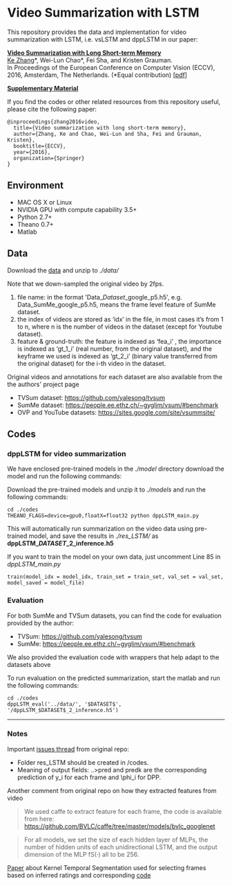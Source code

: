 # Video Summarization with LSTM

This repository provides the data and implementation for video summarization with LSTM, i.e. vsLSTM and dppLSTM in our paper:

**[Video Summarization with Long Short-term Memory](http://www-scf.usc.edu/~zhan355/ke_eccv2016.pdf)**
<br>
[Ke Zhang](http://www-scf.usc.edu/~zhan355/index.html)\*, Wei-Lun Chao\*, Fei Sha, and Kristen Grauman. 
<br>
In Proceedings of the European Conference on Computer Vision (ECCV), 2016, Amsterdam, The Netherlands. (*Equal contribution)  \[[pdf](http://www-scf.usc.edu/~zhan355/ke_eccv2016.pdf)\] 

**[Supplementary Material](http://www-scf.usc.edu/~zhan355/ke_eccv2016_supp.pdf)**

If you find the codes or other related resources from this repository useful, please cite the following paper:

```
@inproceedings{zhang2016video,
  title={Video summarization with long short-term memory},
  author={Zhang, Ke and Chao, Wei-Lun and Sha, Fei and Grauman, Kristen},
  booktitle={ECCV},
  year={2016},
  organization={Springer}
}
```


## Environment

- MAC OS X or Linux
- NVIDIA GPU with compute capability 3.5+
- Python 2.7+
- Theano 0.7+
- Matlab

## Data

Download the [data](https://www.dropbox.com/s/ynl4jsa2mxohs16/data.zip?dl=0) and unzip to *./data/*

Note that we down-sampled the original video by 2fps. 
1) file name: in the format 'Data_$Dataset$_google_p5.h5', e.g. Data_SumMe_google_p5.h5, means the frame level feature of SumMe dataset. 
2) the index of videos are stored as ‘idx’ in the file, in most cases it’s from 1 to n, where n is the number of videos in the dataset (except for Youtube dataset).
3) feature & ground-truth: the feature is indexed as ‘fea_i’ , the importance is indexed as ‘gt_1_i’ (real number, from the original dataset), and the keyframe we used is indexed as ‘gt_2_i’  (binary value transferred from the original dataset) for the i-th video in the dataset.

Original videos and annotations for each dataset are also available from the the authors' project page
* TVSum dataset: https://github.com/yalesong/tvsum
* SumMe dataset: https://people.ee.ethz.ch/~gyglim/vsum/#benchmark
* OVP and YouTube datasets: https://sites.google.com/site/vsummsite/

## Codes

### dppLSTM for video summarization
We have enclosed pre-trained models in the *./model* directory
download the model and run the following commands:

Download the pre-trained models and unzip it to *./models* and run the following commands:
```
cd ./codes
THEANO_FLAGS=device=gpu0,floatX=float32 python dppLSTM_main.py 
```

This will automatically run summarization on the video data using pre-trained model, and save the results in *./res_LSTM/* as **dppLSTM_$DATASET$_2_inference.h5**

If you want to train the model on your own data, just uncomment Line 85 in *dppLSTM_main.py*
```
train(model_idx = model_idx, train_set = train_set, val_set = val_set, model_saved = model_file)
```
### Evaluation

For both SumMe and TVSum datasets, you can find the code for evaluation provided by the author:
* TVSum: https://github.com/yalesong/tvsum
* SumMe: https://people.ee.ethz.ch/~gyglim/vsum/#benchmark

We also provided the evaluation code with wrappers that help adapt to the datasets above

To run evaluation on the predicted summarization, start the matlab and run the following commands: 
```
cd ./codes
dppLSTM_eval('../data/', '$DATASET$', '/dppLSTM_$DATASET$_2_inference.h5')
```
---
### Notes
Important [issues thread](https://github.com/kezhang-cs/Video-Summarization-with-LSTM/issues/1) from original repo: 
- Folder res_LSTM should be created in /codes.
- Meaning of output fields: 
..>pred and predk are the corresponding prediction of y_i for each frame and \phi_i for DPP.

Another comment from original repo on how they extracted features from video
>We used caffe to extract feature for each frame, the code is available from here:
>https://github.com/BVLC/caffe/tree/master/models/bvlc_googlenet


>For all models, we set the size of each
>hidden layer of MLPs, the number of hidden units of each unidirectional LSTM,
>and the output dimension of the MLP fS(·) all to be 256.

[Paper](https://hal.inria.fr/hal-01022967/PDF/video_summarization.pdf) about Kernel Temporal Segmentation used for selecting frames based on inferred ratings and corresponding [code](http://pascal.inrialpes.fr/data2/potapov/med_summaries/kts_ver1.1.tar.gz)
